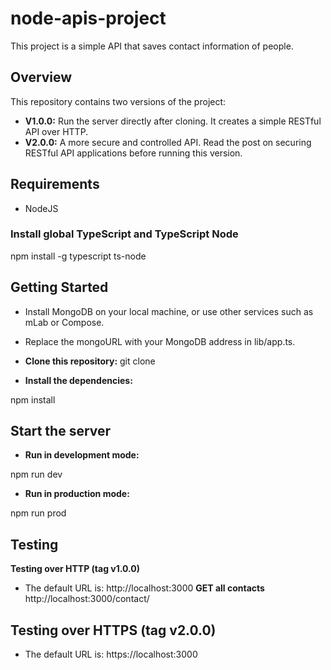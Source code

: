 # node-apis-project

This project is a simple API that saves contact information of people.

## Overview

This repository contains two versions of the project:

- **V1.0.0:** Run the server directly after cloning. It creates a simple RESTful API over HTTP.
- **V2.0.0:** A more secure and controlled API. Read the post on securing RESTful API applications before running this version.

## Requirements

- NodeJS

### Install global TypeScript and TypeScript Node

npm install -g typescript ts-node

## Getting Started
- Install MongoDB on your local machine, or use other services such as mLab or Compose.
- Replace the mongoURL with your MongoDB address in lib/app.ts.
- **Clone this repository:**
git clone <your-repository-url>

- **Install the dependencies:**
  
npm install

## Start the server

- **Run in development mode:**
  
npm run dev

- **Run in production mode:**
  
npm run prod

## Testing
**Testing over HTTP (tag v1.0.0)**
- The default URL is: http://localhost:3000
**GET all contacts**
http://localhost:3000/contact/

## Testing over HTTPS (tag v2.0.0)
- The default URL is: https://localhost:3000
